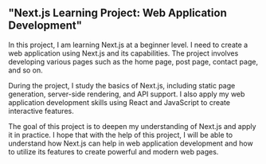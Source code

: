 ## "Next.js Learning Project: Web Application Development"

In this project, I am learning Next.js at a beginner level. I need to create a web application using Next.js and its capabilities. The project involves developing various pages such as the home page, post page, contact page, and so on.

During the project, I study the basics of Next.js, including static page generation, server-side rendering, and API support. I also apply my web application development skills using React and JavaScript to create interactive features.

The goal of this project is to deepen my understanding of Next.js and apply it in practice. I hope that with the help of this project, I will be able to understand how Next.js can help in web application development and how to utilize its features to create powerful and modern web pages.
